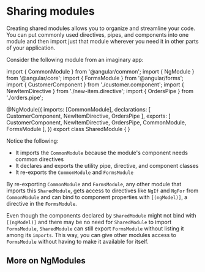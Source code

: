 # Sharing modules

Creating shared modules allows you to organize and streamline your code.
You can put commonly used directives, pipes, and components into one module and then import just that module wherever you need it in other parts of your application.

Consider the following module from an imaginary app:

<docs-code language="typescript" highlight="[9,19,20]">
import { CommonModule } from '@angular/common';
import { NgModule } from '@angular/core';
import { FormsModule } from '@angular/forms';
import { CustomerComponent } from './customer.component';
import { NewItemDirective } from './new-item.directive';
import { OrdersPipe } from './orders.pipe';

@NgModule({
  imports: [CommonModule],
  declarations: [
    CustomerComponent,
    NewItemDirective,
    OrdersPipe
  ],
  exports: [
    CustomerComponent,
    NewItemDirective,
    OrdersPipe,
    CommonModule,
    FormsModule
  ],
})
export class SharedModule { }

</docs-code>

Notice the following:

* It imports the `CommonModule` because the module's component needs common directives
* It declares and exports the utility pipe, directive, and component classes
* It re-exports the `CommonModule` and `FormsModule`

By re-exporting `CommonModule` and `FormsModule`, any other module that imports this `SharedModule`, gets access to directives like `NgIf` and `NgFor` from `CommonModule` and can bind to component properties with `[(ngModel)]`, a directive in the `FormsModule`.

Even though the components declared by `SharedModule` might not bind with `[(ngModel)]` and there may be no need for `SharedModule` to import `FormsModule`, `SharedModule` can still export `FormsModule` without listing it among its `imports`.
This way, you can give other modules access to `FormsModule` without having to make it available for itself.

## More on NgModules

<docs-pill-row>
  <docs-pill href="/guide/ngmodules/providers" title="Providers"/>
  <docs-pill href="/guide/ngmodules/module-types" title="Types of Feature Modules"/>
</docs-pill-row>
